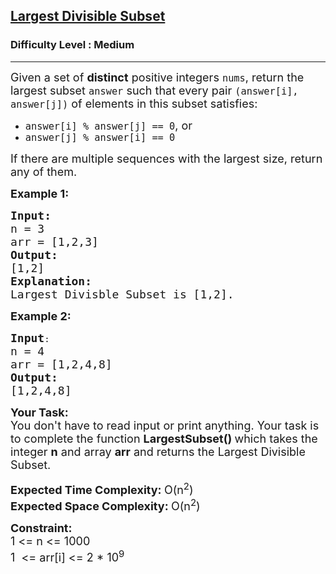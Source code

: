<h2><a href="https://practice.geeksforgeeks.org/problems/e866d887f78664cdbf24c61ef9404691f4fb9e59/1?utm_source=youtube&utm_medium=collab_striver_ytdescription&utm_campaign=largest-divisible-subset">Largest Divisible Subset</a></h2><h3>Difficulty Level : Medium</h3><hr><div class="problems_problem_content__Xm_eO"><p><span style="font-size:18px">Given a set of&nbsp;<strong>distinct</strong>&nbsp;positive integers&nbsp;<code>nums</code>, return the largest subset&nbsp;<code>answer</code>&nbsp;such that every pair&nbsp;<code>(answer[i], answer[j])</code>&nbsp;of elements in this subset satisfies:</span></p>

<ul>
	<li><span style="font-size:18px"><code>answer[i] % answer[j] == 0</code>, or</span></li>
	<li><span style="font-size:18px"><code>answer[j] % answer[i] == 0</code></span></li>
</ul>

<p><span style="font-size:18px">If there are multiple sequences with the largest size, return any of them.</span></p>

<p><strong><span style="font-size:18px">Example 1:</span></strong></p>

<pre><strong><span style="font-size:18px">Input:
</span></strong><span style="font-size:18px">n = 3<strong><span style="font-size:18px">
</span></strong>arr = [1,2,3]
<strong>Output:</strong>
[1,2]</span><span style="font-size:18px">
<strong>Explanation:
</strong>Largest Divisble Subset is [1,2].</span></pre>

<p><strong><span style="font-size:18px">Example 2:</span></strong></p>

<pre><strong><span style="font-size:18px">Input</span></strong>:
<span style="font-size:18px">n = 4<strong><span style="font-size:18px">
</span></strong>arr = [1,2,4,8]
<strong>Output:
</strong>[1,2,4,8]</span></pre>

<p><strong><span style="font-size:18px">Your Task:</span></strong><br>
<span style="font-size:18px">You don't have to read input or print anything. Your task is to complete the function&nbsp;<strong>LargestSubset()&nbsp;</strong>which takes the integer&nbsp;<strong>n</strong>&nbsp;and array <strong>arr</strong> and returns the Largest Divisible Subset.</span></p>

<p><span style="font-size:18px"><strong>Expected Time Complexity: </strong>O(n<sup>2</sup>)<br>
<strong>Expected Space Complexity: </strong>O(n<sup>2</sup>)</span></p>

<p><strong><span style="font-size:18px">Constraint:</span></strong><br>
<span style="font-size:18px">1 &lt;= n &lt;= 1000<br>
1&nbsp; &lt;= arr[i] &lt;= 2 * 10<sup>9</sup></span></p>
</div>